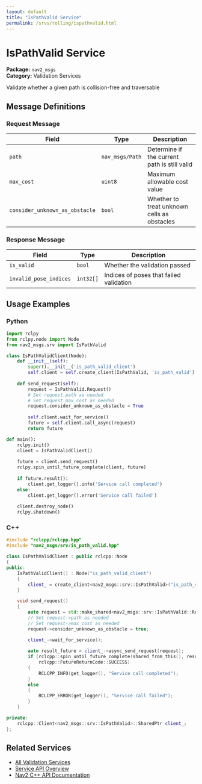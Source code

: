 ```yaml
---
layout: default
title: "IsPathValid Service"
permalink: /srvs/rolling/ispathvalid.html
---
```


# IsPathValid Service

**Package:** `nav2_msgs`  
**Category:** Validation Services

Validate whether a given path is collision-free and traversable

## Message Definitions

### Request Message

| Field | Type | Description |
|-------|------|-------------|
| `path` | `nav_msgs/Path` | Determine if the current path is still valid |
| `max_cost` | `uint8` | Maximum allowable cost value |
| `consider_unknown_as_obstacle` | `bool` | Whether to treat unknown cells as obstacles |


### Response Message

| Field | Type | Description |
|-------|------|-------------|
| `is_valid` | `bool` | Whether the validation passed |
| `invalid_pose_indices` | `int32[]` | Indices of poses that failed validation |



## Usage Examples

### Python

```python
import rclpy
from rclpy.node import Node
from nav2_msgs.srv import IsPathValid

class IsPathValidClient(Node):
    def __init__(self):
        super().__init__('is_path_valid_client')
        self.client = self.create_client(IsPathValid, 'is_path_valid')
        
    def send_request(self):
        request = IsPathValid.Request()
        # Set request.path as needed
        # Set request.max_cost as needed
        request.consider_unknown_as_obstacle = True
        
        self.client.wait_for_service()
        future = self.client.call_async(request)
        return future

def main():
    rclpy.init()
    client = IsPathValidClient()
    
    future = client.send_request()
    rclpy.spin_until_future_complete(client, future)
    
    if future.result():
        client.get_logger().info('Service call completed')
    else:
        client.get_logger().error('Service call failed')
        
    client.destroy_node()
    rclpy.shutdown()
```

### C++

```cpp
#include "rclcpp/rclcpp.hpp"
#include "nav2_msgs/srv/is_path_valid.hpp"

class IsPathValidClient : public rclcpp::Node
{
public:
    IsPathValidClient() : Node("is_path_valid_client")
    {
        client_ = create_client<nav2_msgs::srv::IsPathValid>("is_path_valid");
    }

    void send_request()
    {
        auto request = std::make_shared<nav2_msgs::srv::IsPathValid::Request>();
        // Set request->path as needed
        // Set request->max_cost as needed
        request->consider_unknown_as_obstacle = true;

        client_->wait_for_service();
        
        auto result_future = client_->async_send_request(request);
        if (rclcpp::spin_until_future_complete(shared_from_this(), result_future) ==
            rclcpp::FutureReturnCode::SUCCESS)
        {
            RCLCPP_INFO(get_logger(), "Service call completed");
        }
        else
        {
            RCLCPP_ERROR(get_logger(), "Service call failed");
        }
    }

private:
    rclcpp::Client<nav2_msgs::srv::IsPathValid>::SharedPtr client_;
};
```

## Related Services

- [All Validation Services](/rolling/srvs/index.html#validation-services)
- [Service API Overview](/rolling/srvs/index.html)
- [Nav2 C++ API Documentation](/rolling/html/index.html)
